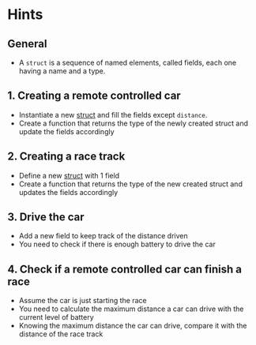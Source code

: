 # Hints

## General

- A `struct` is a sequence of named elements, called fields, each one having a name and a type.

## 1. Creating a remote controlled car

- Instantiate a new [struct][struct] and fill the fields except `distance`.
- Create a function that returns the type of the newly created struct and update the fields accordingly

## 2. Creating a race track

- Define a new [struct][struct] with 1 field
- Create a function that returns the type of the new created struct and updates the fields accordingly

## 3. Drive the car

- Add a new field to keep track of the distance driven
- You need to check if there is enough battery to drive the car

## 4. Check if a remote controlled car can finish a race

- Assume the car is just starting the race
- You need to calculate the maximum distance a car can drive with the current level of battery
- Knowing the maximum distance the car can drive, compare it with the distance of the race track

[struct]: https://tour.golang.org/moretypes/2
